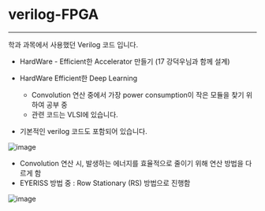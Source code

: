 # verilog-FPGA
--- 
학과 과목에서 사용했던 Verilog 코드 입니다.
- HardWare - Efficient한 Accelerator 만들기 (17 강덕우님과 함께 설계)

- HardWare Efficient한 Deep Learning
  - Convolution 연산 중에서 가장 power consumption이 작은 모듈을 찾기 위하여 공부 중
  - 관련 코드는 VLSI에 있습니다.
  
- 기본적인 verilog 코드도 포함되어 있습니다.

![image](https://user-images.githubusercontent.com/101409953/172798041-9b44cb83-4f65-4b6d-8d95-d501d825576a.png)

- Convolution 연산 시, 발생하는 에너지를 효율적으로 줄이기 위해 연산 방법을 다르게 함
- EYERISS 방법 중 : Row Stationary (RS) 방법으로 진행함

![image](https://user-images.githubusercontent.com/101409953/178149420-b744d7e7-3a96-4b5f-85cb-3a20b040eabb.png)

